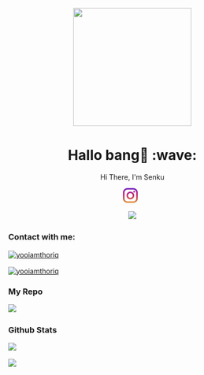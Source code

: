 <p align="center">
<img src="https://avatars.githubusercontent.com/SenkuXZ" width="240" height="240"/>
</p>
<h1 align='center'>Hallo bang👋 :wave:</h1>
<p align='center'>Hi There, I'm Senku</p>
<p align='center'>
<a href="https://instagram.com/021senkuu_"><img height="30" src="https://github.com/ArugaZ/ArugaZ/blob/main/images/instagram.svg?raw=true"></a>&nbsp;&nbsp;
</p>
 
 
 <p align="center">
 <img src="https://komarev.com/ghpvc/?username=SenkuXZ&color=blue&label=Profile Views" />
 </p>

<h3 align="left">Contact with me:</h3>
<p align="left"><a href="https://instagram.com/021senkuu_" target="blank"><img align="center" src="https://cdn.jsdelivr.net/npm/simple-icons@3.0.1/icons/instagram.svg" alt="yooiamthoriq" height="30" width="40" /></a>
<p align="left"><a href="https://Wa.me/6281804680327" target="blank"><img align="center" src="https://cdn.jsdelivr.net/npm/simple-icons@3.0.1/icons/whatsapp.svg" alt="yooiamthoriq" height="30" width="40" /></a>
</p>

<h3 align="left">My Repo</h3>
<p align="left">
  <a href="https://github.com/SenkuXZ/Bot-Wa"><img src="https://github-readme-stats.vercel.app/api/pin/?username=SenkuXZ&repo=Bot-Wa&bg_color=30,e96443,904e95&title_color=fff&text_color=fff&icon_color=fff&hide_border=true&show_icons=true&show_owner=true&disable_animations=false" /></a>
</p>

<h3 align="left">Github Stats</h3>
<p align="left">
<img src="https://github-readme-stats.vercel.app/api?username=SenkuXZ&bg_color=30,e96443,904e95&title_color=fff&text_color=fff&count_private=true&include_all_commits=true&icon_color=fff&hide_border=false&show_icons=falze" /></a>
</p> 

<p align="left">
  <a href="https://github.com/SenkuXZ"><img src="https://github-readme-stats.vercel.app/api/top-langs?username=SenkuXZ&bg_color=30,e96443,904e95&title_color=fff&text_color=fff&hide_border=true&hide_title=false&show_icons=true&layout=compact&langs_count=10" /></a>
</p>
